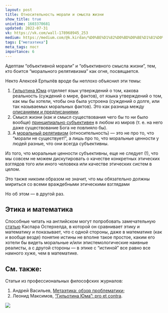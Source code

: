 ```yaml
---
layout: post
title: Относительность морали и смысла жизни
show_title: true
unixtime: 1603370681
updated: 2022-07-31
vk: https://vk.com/wall-178968945_253
medium: https://medium.com/@k.kirdan/%D0%BE%D1%82%D0%BD%D0%BE%D1%81%D0%B8%D1%82%D0%B5%D0%BB%D1%8C%D0%BD%D0%BE%D1%81%D1%82%D1%8C-%D0%BC%D0%BE%D1%80%D0%B0%D0%BB%D0%B8-%D0%B8-%D1%81%D0%BC%D1%8B%D1%81%D0%BB%D0%B0-%D0%B6%D0%B8%D0%B7%D0%BD%D0%B8-f4af2635bc26
tags: ["метаэтика"]
meta_tags: пост
importance: 6
---
```

Адептам “объективной морали” и “объективного смысла жизни”, тем, кто боится “морального релятивизма” как огня, посвящается.

Некто Алексей Ерпылёв вроде бы неплохо объяснил эти темы:
1. [Гильотина Юма](https://as-merlin.livejournal.com/54758.html) отделяет язык утверждений о том, какова реальность (суждений о мире, фактов), от языка утверждений о том, как мы бы хотели, чтобы она была устроена (суждений о долге, или так называемых моральных фактов). Это как разница между [описаниями и предписаниями](https://as-merlin.livejournal.com/101092.html).
2. Смысл жизни (как и смысл существования чего бы то ни было вообще) [принципиально субъективен](https://as-merlin.livejournal.com/86306.html) в любом из миров (т. е. на него даже существование Бога не повлияло бы).
3. А [моральный релятивизм](https://as-merlin.livejournal.com/86976.html) (относительность) — это не про то, что “морали не существует!”, а лишь про то, что моральные ценности у людей разные, что они всегда субъективны.

Из того, что моральные ценности субъективны, еще не следует (!), что мы совсем не можем дискутировать о качестве конкретных этических взглядов того или иного человека или качестве этических систем в целом.

Это также никоим образом не значит, что мы обязательно должны мириться со всеми враждебными этическими взглядами

Но об этом — в другой раз.

## Этика и математика

Способные читать на английском могут попробовать замечательную [статью](https://casparoesterheld.com/2016/01/25/mathematical-versus-moral-truth/) Каспара Остерхелда, в которой он сравнивает этику и математику и показывает, что с одной стороны, даже в математике (как и вообще везде) понятие истины не вполне такое простое, каким его хотели бы видеть моральные и/или эпистемологические наивные реалисты, а с другой стороны — в этике с “истиной” все равно все намного хуже, чем в математике.

## См. также:

Статьи из профессиональных философских журналов:
1. Андрей Васильев, [Метаэтика: обзор проблематики](https://vk.com/wall-199052526_366);
2. Леонид Максимов, [“Гильотина Юма”: pro et contra](https://vk.com/wall-199052526_298).

<img src="images/wall/457239122.jpg">